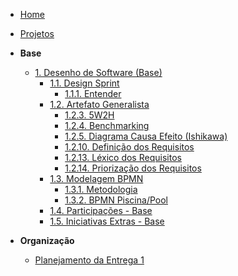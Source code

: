 <!-- docs/_sidebar.md -->

- [Home](README.md)
- [Projetos](Projeto/Projeto.md)

- **Base**
  - [1. Desenho de Software (Base)](Base/1.Base.md)
    - [1.1. Design Sprint](Base/1.1.DesignSprint.md)
      - [1.1.1. Entender](Base/1.1.1.Entender.md)
    - [1.2. Artefato Generalista](Base/1.2.ArtefatoGeneralista.md)
      - [1.2.3. 5W2H ](Base/1.2.3.5W2H.md)
      - [1.2.4. Benchmarking](Base/1.2.4.Benchmarking.md)
      - [1.2.5. Diagrama Causa Efeito (Ishikawa)](Base/1.2.5.DiagramaIshikawa.md)
      - [1.2.10. Definição dos Requisitos](Base/1.2.10.DefinicaoDosRequisitos.md)
      - [1.2.13. Léxico dos Requisitos](Base/1.2.13.LexicoDosRequisitos.md)
      - [1.2.14. Priorização dos Requisitos](Base/1.2.14.PriorizacaoDosRequisitos.md)
    - [1.3. Modelagem BPMN](Base/1.3.ModelagemBPMN.md)
      - [1.3.1. Metodologia](Base/1.3.1.Metodologia.md)
      - [1.3.2. BPMN Piscina/Pool](Base/1.3.2.Piscina.md)
    - [1.4. Participações - Base](Base/1.4.ParticipacoesBase.md)
    - [1.5. Iniciativas Extras - Base](Base/1.5.IniciativasExtras.md)
- **Organização**
  - [Planejamento da Entrega 1](Organizacao/PlanejamentoEntrega1.md)

